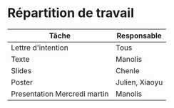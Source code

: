 # Répartition de travail
| Tâche | Responsable |
|-------------|--------|
| Lettre d'intention| Tous|
|Texte | Manolis |
| Slides | Chenle |
|Poster | Julien, Xiaoyu |
|Presentation Mercredi martin| Manolis|
